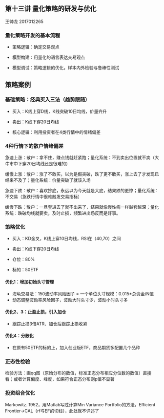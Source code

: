 ## 第十三讲 量化策略的研发与优化

王帅龙 2017012265

### 量化策略开发的基本流程

- 策略逻辑：确定交易观点

- 模型构建：用量化的语言表达交易观点

- 模型调试：策略逻辑的优化，样本内外检验与鲁棒性测试

## 策略案例

### 基础策略：经典买入三法（趋势跟随）

- 买入：K线上穿D线，K线突破10日均线，价量齐升

- 卖出：K线下穿20日均线

- 核心逻辑：利用投资者在4类行情中的情绪偏差

### 4种行情下的散户情绪偏差

急速上涨：散户：拿不住，赚点钱就赶紧跑；量化系统：不到卖出位置就不卖（大牛市中下穿20日均线还是很难的）

缓慢上涨：散户：涨了不敢买，以为是假突破，跌了更不敢买，涨上去了才发现已经来不及了；量化系统：价量突破了就该入场

急速下跌：散户：喜欢抄底，永远以为今天就是大底，结果跌的更惨；量化系统：不交易（急跌行情中很难触发交易指标）

缓慢下跌：散户：一旦套进去了就不出来了，结果就像慢性病一样越套越深；量化系统：跌破均线就要卖，及时止损，频繁进出场反而是好事。

### 策略优化

- 买入：KD金叉，K线上穿10日均线，RSI在（40,70）之间

- 卖出：K线下穿20日均线

- 仓位：80%

- 标的：50ETF

#### 优化1：增加初始头寸管理

- 海龟交易法：150波动率风险因子 = 一个单位头寸规模：0.015*总资金/N值
- 动态调整波动率风险因子，波动大时头寸少，波动小时头寸多

#### 优化2、3：止盈止损，引入加仓

- 跟踪止损3倍ATR、加仓后跟踪止损收紧

#### 优化4：分散化

- 在原有50ETF的标的上，加入创业板ETF，商品期货多配置几个品种

### 正态性检验

检验方法：画qq图（原始分布的数值，标准正态分布相应分位数的数值）直接看；或者计算偏度、峰度，如果符合正态分布则p值不显著

### 投资组合优化

Markowitz. 1952，用Matlab写过计算Min Variance Portfolio的方法，Efficient Frontier->CAL（rf与EF的切线），此处就不详述了
